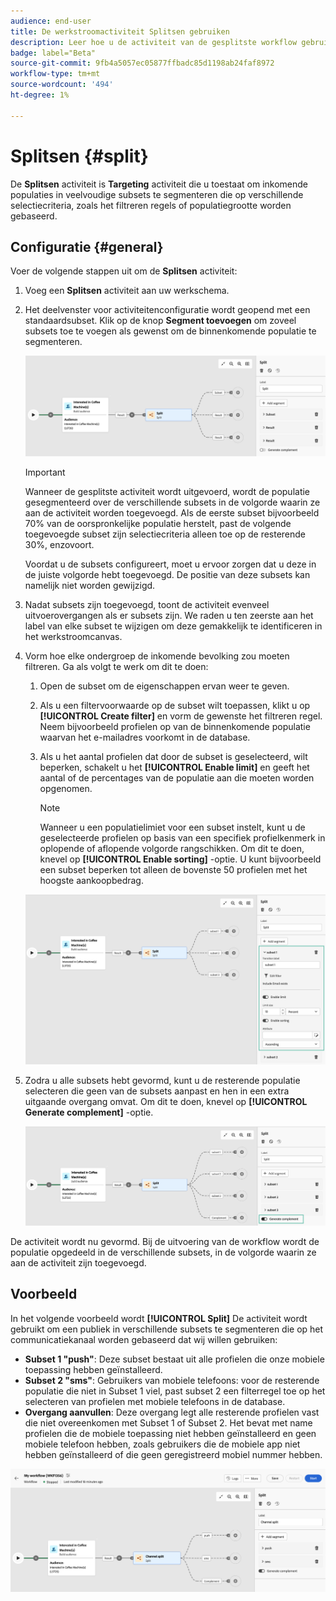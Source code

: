 ```yaml
---
audience: end-user
title: De werkstroomactiviteit Splitsen gebruiken
description: Leer hoe u de activiteit van de gesplitste workflow gebruikt
badge: label="Beta"
source-git-commit: 9fb4a5057ec05877ffbadc85d1198ab24faf8972
workflow-type: tm+mt
source-wordcount: '494'
ht-degree: 1%

---
```



# Splitsen {#split}

De **Splitsen** activiteit is **Targeting** activiteit die u toestaat om inkomende populaties in veelvoudige subsets te segmenteren die op verschillende selectiecriteria, zoals het filtreren regels of populatiegrootte worden gebaseerd.

## Configuratie {#general}

Voer de volgende stappen uit om de **Splitsen** activiteit:

1. Voeg een **Splitsen** activiteit aan uw werkschema.

1. Het deelvenster voor activiteitenconfiguratie wordt geopend met een standaardsubset. Klik op de knop **Segment toevoegen** om zoveel subsets toe te voegen als gewenst om de binnenkomende populatie te segmenteren.

   ![](../assets/workflow-split.png)

   >[!IMPORTANT]
   >
   >Wanneer de gesplitste activiteit wordt uitgevoerd, wordt de populatie gesegmenteerd over de verschillende subsets in de volgorde waarin ze aan de activiteit worden toegevoegd. Als de eerste subset bijvoorbeeld 70% van de oorspronkelijke populatie herstelt, past de volgende toegevoegde subset zijn selectiecriteria alleen toe op de resterende 30%, enzovoort.
   >
   > Voordat u de subsets configureert, moet u ervoor zorgen dat u deze in de juiste volgorde hebt toegevoegd. De positie van deze subsets kan namelijk niet worden gewijzigd.

1. Nadat subsets zijn toegevoegd, toont de activiteit evenveel uitvoerovergangen als er subsets zijn. We raden u ten zeerste aan het label van elke subset te wijzigen om deze gemakkelijk te identificeren in het werkstroomcanvas.

1. Vorm hoe elke ondergroep de inkomende bevolking zou moeten filtreren. Ga als volgt te werk om dit te doen:

   1. Open de subset om de eigenschappen ervan weer te geven.

   1. Als u een filtervoorwaarde op de subset wilt toepassen, klikt u op **[!UICONTROL Create filter]** en vorm de gewenste het filtreren regel. Neem bijvoorbeeld profielen op van de binnenkomende populatie waarvan het e-mailadres voorkomt in de database.

   1. Als u het aantal profielen dat door de subset is geselecteerd, wilt beperken, schakelt u het **[!UICONTROL Enable limit]** en geeft het aantal of de percentages van de populatie aan die moeten worden opgenomen.

      >[!NOTE]
      >
      >Wanneer u een populatielimiet voor een subset instelt, kunt u de geselecteerde profielen op basis van een specifiek profielkenmerk in oplopende of aflopende volgorde rangschikken. Om dit te doen, knevel op **[!UICONTROL Enable sorting]** -optie. U kunt bijvoorbeeld een subset beperken tot alleen de bovenste 50 profielen met het hoogste aankoopbedrag.

   ![](../assets/workflow-split-subset.png)

1. Zodra u alle subsets hebt gevormd, kunt u de resterende populatie selecteren die geen van de subsets aanpast en hen in een extra uitgaande overgang omvat. Om dit te doen, knevel op **[!UICONTROL Generate complement]** -optie.

   ![](../assets/workflow-split-complement.png)

De activiteit wordt nu gevormd. Bij de uitvoering van de workflow wordt de populatie opgedeeld in de verschillende subsets, in de volgorde waarin ze aan de activiteit zijn toegevoegd.

## Voorbeeld

In het volgende voorbeeld wordt **[!UICONTROL Split]** De activiteit wordt gebruikt om een publiek in verschillende subsets te segmenteren die op het communicatiekanaal worden gebaseerd dat wij willen gebruiken:

* **Subset 1 &quot;push&quot;**: Deze subset bestaat uit alle profielen die onze mobiele toepassing hebben geïnstalleerd.
* **Subset 2 &quot;sms&quot;**: Gebruikers van mobiele telefoons: voor de resterende populatie die niet in Subset 1 viel, past subset 2 een filterregel toe op het selecteren van profielen met mobiele telefoons in de database.
* **Overgang aanvullen**: Deze overgang legt alle resterende profielen vast die niet overeenkomen met Subset 1 of Subset 2. Het bevat met name profielen die de mobiele toepassing niet hebben geïnstalleerd en geen mobiele telefoon hebben, zoals gebruikers die de mobiele app niet hebben geïnstalleerd of die geen geregistreerd mobiel nummer hebben.

![](../assets/workflow-split-example.png)
